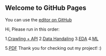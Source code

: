 ## Welcome to GitHub Pages

You can use the [editor on GitHub](https://github.com/adamK563/Data-Science-Gaming-Project/edit/gh-pages/index.md)

Hi,
Please run in this order:

1.[Crawling + API](https://github.com/adamK563/Data-Science-Gaming-Project/blob/main/Crawling%20%2B%20API.ipynb)
2.[Data Handaling](https://github.com/adamK563/Data-Science-Gaming-Project/blob/main/Data_handaling.ipynb)
3.[EDA](https://github.com/adamK563/Data-Science-Gaming-Project/blob/main/EDA%20.ipynb)
4.[ML](https://github.com/adamK563/Data-Science-Gaming-Project/blob/main/ML.ipynb)

5.[PDF](https://github.com/adamK563/Data-Science-Gaming-Project/blob/main/Data%20Science%20project.%20%20(4).pdf)
Thank you for checking out my project! :)

